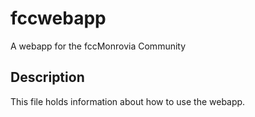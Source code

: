 # fccwebapp
A webapp for the fccMonrovia Community

## Description
This file holds information about how to use the webapp.